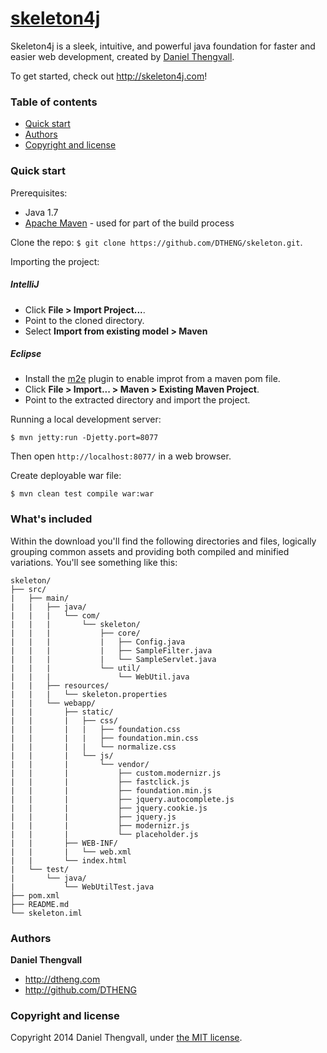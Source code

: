 # [skeleton4j](http://skeleton4j.com)

Skeleton4j is a sleek, intuitive, and powerful java foundation for faster and easier web development, created by [Daniel Thengvall](http://dtheng.com).

To get started, check out <http://skeleton4j.com>!

### Table of contents

 - [Quick start](#quick-start)
 - [Authors](#authors)
 - [Copyright and license](#copyright-and-license)

### Quick start

Prerequisites:
- Java 1.7
- [Apache Maven](http://maven.apache.org/) - used for part of the build process

Clone the repo: `$ git clone https://github.com/DTHENG/skeleton.git`.

Importing the project:

##### IntelliJ
- Click **File > Import Project...**.
- Point to the cloned directory.
- Select **Import from existing model > Maven**

##### Eclipse
- Install the [m2e](http://eclipse.org/m2e/) plugin to enable improt from a maven pom file.
- Click **File > Import... > Maven > Existing Maven Project**.
- Point to the extracted directory and import the project.

Running a local development server:
```
$ mvn jetty:run -Djetty.port=8077
```
Then open `http://localhost:8077/` in a web browser.

Create deployable war file:
```
$ mvn clean test compile war:war
```


### What's included

Within the download you'll find the following directories and files, logically grouping common assets and providing both compiled and minified variations. You'll see something like this:

```
skeleton/
├── src/
|	├── main/
|	|	├── java/
|	|	|	└── com/
|	|	|	    └── skeleton/
|	|	|		    ├── core/
|	|	|		    |	├── Config.java
|	|	|		    |	├── SampleFilter.java
|	|	|		    |	└── SampleServlet.java
|	|	|		    └── util/
|	|	|		    	└── WebUtil.java
|	|	├── resources/
|	|	|	└── skeleton.properties
|	|	└── webapp/
|	|		├── static/
|	|		|	├── css/
|	|		|	|	├── foundation.css
|	|		|	|	├── foundation.min.css
|	|		|	|	└── normalize.css
|	|		|	└── js/
|	|		|		└── vendor/
|	|		|			├── custom.modernizr.js
|	|		|			├── fastclick.js
|	|		|			├── foundation.min.js
|	|		|			├── jquery.autocomplete.js
|	|		|			├── jquery.cookie.js
|	|		|			├── jquery.js
|	|		|			├── modernizr.js
|	|		|			└── placeholder.js
|	|		├── WEB-INF/
|	|		|	└── web.xml
|	|		└── index.html
|	└── test/
|		└── java/
|			└── WebUtilTest.java
├── pom.xml
├── README.md
└── skeleton.iml
```


### Authors

**Daniel Thengvall**

- <http://dtheng.com>
- <http://github.com/DTHENG>


### Copyright and license

Copyright 2014 Daniel Thengvall, under [the MIT license](http://opensource.org/licenses/MIT).
